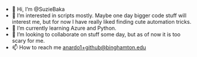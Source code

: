 - 👋 Hi, I’m @SuzieBaka
- 👀 I’m interested in scripts mostly. Maybe one day bigger code stuff will interest me, but for now I have really liked finding cute automation tricks.
- 🌱 I’m currently learning Azure and Python.
- 💞️ I’m looking to collaborate on stuff some day, but as of now it is too scary for me.
- 📫 How to reach me anardo1+github@binghamton.edu

<!---
SuzieBaka/SuzieBaka is a ✨ special ✨ repository because its `README.md` (this file) appears on your GitHub profile.
You can click the Preview link to take a look at your changes.
--->
